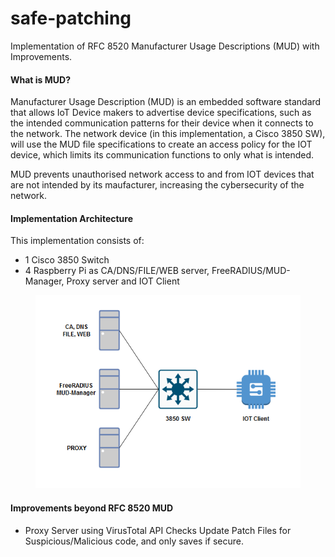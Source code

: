 # safe-patching
Implementation of RFC 8520 Manufacturer Usage Descriptions (MUD) with Improvements.

#### What is MUD?
Manufacturer Usage Description (MUD) is an embedded software standard that allows IoT Device makers to advertise device specifications, such as the intended communication patterns for their device when it connects to the network. The network device (in this implementation, a Cisco 3850 SW), will use the MUD file specifications to create an access policy for the IOT device, which limits its communication functions to only what is intended.

MUD prevents unauthorised network access to and from IOT devices that are not intended by its maufacturer, increasing the cybersecurity of the network.

#### Implementation Architecture
This implementation consists of:
- 1 Cisco 3850 Switch 
- 4 Raspberry Pi as CA/DNS/FILE/WEB server, FreeRADIUS/MUD-Manager, Proxy server and IOT Client

<figure style="text-align: center"><img alt="Upload to Server" src="network-architecture.PNG" ></figure>



#### Improvements beyond RFC 8520 MUD
- Proxy Server using VirusTotal API
Checks Update Patch Files for Suspicious/Malicious code, and only saves if secure.

